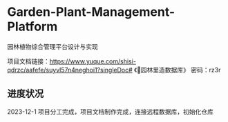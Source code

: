# Garden-Plant-Management-Platform
园林植物综合管理平台设计与实现

项目文档链接：https://www.yuque.com/shisi-qdrzc/aafefe/suyvl57n4neghoi1?singleDoc# 《🌲园林里造数据库》 密码：rz3r

## 进度状况
2023-12-1 项目分工完成，项目文档制作完成，连接远程数据库，初始化仓库
